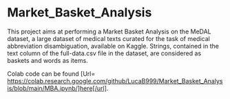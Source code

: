 # Market_Basket_Analysis
This project aims at performing a Market Basket Analysis on the MeDAL dataset, a large dataset of medical texts curated for the task of medical abbreviation disambiguation, 
available on Kaggle. 
Strings, contained in the text column of the full-data.csv file in the dataset, are considered as baskets and words as items.

Colab code can be found [Url= https://colab.research.google.com/github/LucaB999/Market_Basket_Analysis/blob/main/MBA.ipynb/]here[/url].



